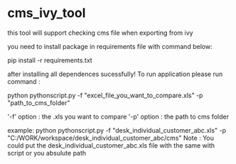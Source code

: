 # cms_ivy_tool
this tool will support checking cms file when exporting from ivy

you need to install package in requirements file with command below:

pip install -r requirements.txt

after installing all dependences sucessfully! To run application please run command :  

python pythonscript.py -f "excel_file_you_want_to_compare.xls" -p "path_to_cms_folder"

'-f' option : the .xls you want to compare
'-p' option : the path to cms folder

example:
python pythonscript.py -f "desk_individual_customer_abc.xls" -p "C:/WORK/workspace/desk_individual_customer_abc/cms"
Note : You could put the desk_individual_customer_abc.xls file with the same with script or you absulute path